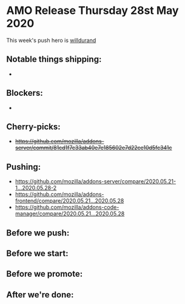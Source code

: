 # AMO Release Thursday 28st May 2020

This week's push hero is [willdurand](https://github.com/willdurand)

## Notable things shipping:

-

## Blockers:

-

## Cherry-picks:

- ~~https://github.com/mozilla/addons-server/commit/81cd1f7c33ab40e7e185602e7d22ce10d5fc341c~~

## Pushing:

- https://github.com/mozilla/addons-server/compare/2020.05.21-1...2020.05.28-2
- https://github.com/mozilla/addons-frontend/compare/2020.05.21...2020.05.28
- https://github.com/mozilla/addons-code-manager/compare/2020.05.21...2020.05.28

## Before we push:

## Before we start:

## Before we promote:

## After we're done:
